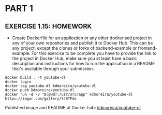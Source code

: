# PART 1
## EXERCISE 1.15: HOMEWORK
- Create Dockerfile for an application or any other dockerised project in any of your own repositories and publish it to Docker Hub. This can be any project, except the clones or forks of backend-example or frontend-example. For this exercise to be complete you have to provide the link to the project in Docker Hub, make sure you at least have a basic description and instructions for how to run the application in a README that's available through your submission.

```console
docker build . -t youtube-dl
docker login
docker tag youtube-dl kdmoreira/youtube-dl
docker push kdmoreira/youtube-dl
docker run -d -v "$(pwd):/usr/src/app" kdmoreira/youtube-dl https://imgur.com/gallery/YJ6TPda
```

Published image and README at Docker hub: [kdmoreira/youtube-dl](https://hub.docker.com/repository/docker/kdmoreira/youtube-dl/general)
